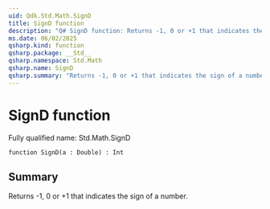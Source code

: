 ```yaml
---
uid: Qdk.Std.Math.SignD
title: SignD function
description: "Q# SignD function: Returns -1, 0 or +1 that indicates the sign of a number."
ms.date: 06/02/2025
qsharp.kind: function
qsharp.package: __Std__
qsharp.namespace: Std.Math
qsharp.name: SignD
qsharp.summary: "Returns -1, 0 or +1 that indicates the sign of a number."
---
```


# SignD function

Fully qualified name: Std.Math.SignD

```qsharp
function SignD(a : Double) : Int
```

## Summary
Returns -1, 0 or +1 that indicates the sign of a number.
